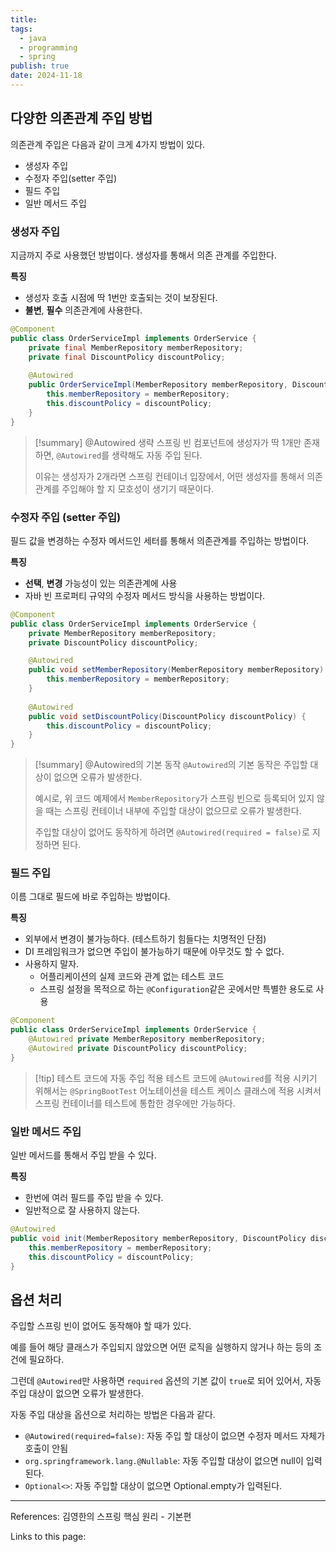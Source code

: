 ```yaml
---
title: 
tags:
  - java
  - programming
  - spring
publish: true
date: 2024-11-18
---
```

## 다양한 의존관계 주입 방법
의존관계 주입은 다음과 같이 크게 4가지 방법이 있다.
- 생성자 주입
- 수정자 주입(setter 주입)
- 필드 주입
- 일반 메서드 주입

### 생성자 주입
지금까지 주로 사용했던 방법이다. 생성자를 통해서 의존 관계를 주입한다.

**특징**
- 생성자 호출 시점에 딱 1번만 호출되는 것이 보장된다.
- **불변**, **필수** 의존관계에 사용한다.

```java
@Component  
public class OrderServiceImpl implements OrderService {  
    private final MemberRepository memberRepository;  
    private final DiscountPolicy discountPolicy;
    
	@Autowired  
	public OrderServiceImpl(MemberRepository memberRepository, DiscountPolicy discountPolicy) {  
	    this.memberRepository = memberRepository;  
	    this.discountPolicy = discountPolicy; 
	}
}
```

> [!summary] @Autowired 생략
> 스프링 빈 컴포넌트에 생성자가 딱 1개만 존재하면, `@Autowired`를 생략해도 자동 주입 된다.
> 
> 이유는 생성자가 2개라면 스프링 컨테이너 입장에서, 어떤 생성자를 통해서 의존관계를 주입해야 할 지 모호성이 생기기 때문이다.

### 수정자 주입 (setter 주입)
필드 값을 변경하는 수정자 메서드인 세터를 통해서 의존관계를 주입하는 방법이다.

**특징**
- **선택**, **변경** 가능성이 있는 의존관계에 사용
- 자바 빈 프로퍼티 규약의 수정자 메서드 방식을 사용하는 방법이다.

```java
@Component  
public class OrderServiceImpl implements OrderService {  
    private MemberRepository memberRepository;  
    private DiscountPolicy discountPolicy;

	@Autowired
	public void setMemberRepository(MemberRepository memberRepository) {
		this.memberRepository = memberRepository;
	}
	
	@Autowired
	public void setDiscountPolicy(DiscountPolicy discountPolicy) {
		this.discountPolicy = discountPolicy;
	}
}
```

> [!summary] @Autowired의 기본 동작
> `@Autowired`의 기본 동작은 주입할 대상이 없으면 오류가 발생한다.
> 
> 예시로, 위 코드 예제에서 `MemberRepository`가 스프링 빈으로 등록되어 있지 않을 때는 스프링 컨테이너 내부에 주입할 대상이 없으므로 오류가 발생한다.
> 
> 주입할 대상이 없어도 동작하게 하려면 `@Autowired(required = false)`로 지정하면 된다.

### 필드 주입
이름 그대로 필드에 바로 주입하는 방법이다.

**특징**
- 외부에서 변경이 불가능하다. (테스트하기 힘들다는 치명적인 단점)
- DI 프레임워크가 없으면 주입이 불가능하기 때문에 아무것도 할 수 없다.
- 사용하지 말자.
	- 어플리케이션의 실제 코드와 관계 없는 테스트 코드
	- 스프링 설정을 목적으로 하는 `@Configuration`같은 곳에서만 특별한 용도로 사용

```java
@Component
public class OrderServiceImpl implements OrderService {
	@Autowired private MemberRepository memberRepository;
	@Autowired private DiscountPolicy discountPolicy;
}
```

> [!tip] 테스트 코드에 자동 주입 적용
> 테스트 코드에 `@Autowired`를 적용 시키기 위해서는 `@SpringBootTest` 어노테이션을 테스트 케이스 클래스에 적용 시켜서 스프링 컨테이너를 테스트에 통합한 경우에만 가능하다.

### 일반 메서드 주입
일반 메서드를 통해서 주입 받을 수 있다.

**특징**
- 한번에 여러 필드를 주입 받을 수 있다.
- 일반적으로 잘 사용하지 않는다.

```java
@Autowired  
public void init(MemberRepository memberRepository, DiscountPolicy discountPolicy) {  
    this.memberRepository = memberRepository;  
    this.discountPolicy = discountPolicy;  
}
```

## 옵션 처리
주입할 스프링 빈이 없어도 동작해야 할 때가 있다.

예를 들어 해당 클래스가 주입되지 않았으면 어떤 로직을 실행하지 않거나 하는 등의 조건에 필요하다.

그런데 `@Autowired`만 사용하면 `required` 옵션의 기본 값이 `true`로 되어 있어서, 자동 주입 대상이 없으면 오류가 발생한다.

자동 주입 대상을 옵션으로 처리하는 방법은 다음과 같다.
- `@Autowired(required=false)`: 자동 주입 할 대상이 없으면 수정자 메서드 자체가 호출이 안됨
- `org.springframework.lang.@Nullable`: 자동 주입할 대상이 없으면 null이 입력된다.
- `Optional<>`: 자동 주입할 대상이 없으면 Optional.empty가 입력된다.


---
References: 김영한의 스프링 핵심 원리 - 기본편

Links to this page: 